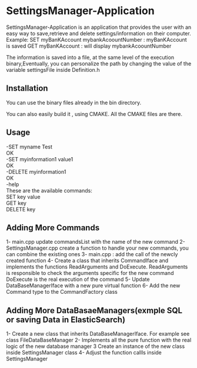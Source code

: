 # SettingsManager-Application

SettingsManager-Application is an application that provides the user with an easy way to save,retrieve and delete settings/information on their computer.
Example:
SET myBanKAccount mybankAcoountNumber    : myBanKAccount is saved
GET myBanKAccount : will display mybankAcoountNumber

The information is saved into a file, at the same level of the execution binary,Eventually, you can personalize the path by changing  the value of the variable settingsFile inside Definition.h


## Installation

You can use the binary files already in the bin directory.

You can also easily build it , using CMAKE. All the CMAKE files are there.

## Usage    
-SET myname Test    
OK  
-SET myinformation1 value1  
OK  
-DELETE myinformation1  
OK  
-help  
These are the available commands:  
SET key value  
GET key  
DELETE key  

## Adding More Commands
1- main.cpp update commandsList with the name of the new command
2- SettingsManager.cpp create a function to handle your new commands, you can combine the existing ones
3- main.cpp : add the call of the newcly created function
4- Create a class  that inherits CommandIface and implements the functions ReadArguments and DoExecute.
  ReadArguments is responsible to check the arguments specific for the new command
  DoExecute  is the real execution of the command
5- Update  DataBaseManagerIface with a new pure virtual function
6- Add the new Command type to the CommandFactory class
  
 ## Adding More DataBasaeManagers(exmple SQL or saving Data in ElasticSearch)
 1- Create a new class that inherits DataBaseManagerIface. For example see class FileDataBaseManager
 2- Implements all the pure function with the real logic of the new database manager
 3  Create an instance of the new class inside SettingsManager class
 4- Adjust the function callls inside SettingsManager
 
